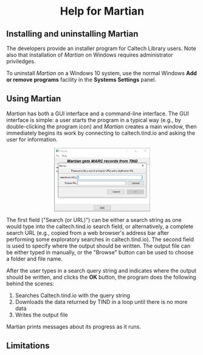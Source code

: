 <h1 align="center">Help for Martian</h1>

Installing and uninstalling Martian
-----------------------------------

The developers provide an installer program for Caltech Library users.  Note also that installation of _Martian_ on Windows requires administrator priviledges.

To uninstall _Martian_ on a Windows 10 system, use the normal Windows **Add or remove programs** facility in the **Systems Settings** panel.


Using Martian
-------------

_Martian_ has both a GUI interface and a command-line interface.  The GUI interface is simple: a user starts the program in a typical way (e.g., by double-clicking the program icon) and _Martian_ creates a main window, then immediately begins its work by connecting to caltech.tind.io and asking the user for information.

<center>
<img align="center" width="50%" src=".graphics/screenshot-first-screen-windows.png">
</center>

The first field ("Search (or URL)") can be either a search string as one would type into the caltech.tind.io search field, or alternatively, a complete search URL (e.g., copied from a web browser's address bar after performing some exploratory searches in caltech.tind.io).  The second field is used to specify where the output should be written.  The output file can be either typed in manually, or the "Browse" button can be used to choose a folder and file name.

After the user types in a search query string and indicates where the output should be written, and clicks the **OK** button, the program does the following behind the scenes:

1. Searches Caltech.tind.io with the query string
2. Downloads the data returned by TIND in a loop until there is no more data
3. Writes the output file

Martian prints messages about its progress as it runs.

Limitations
-----------
